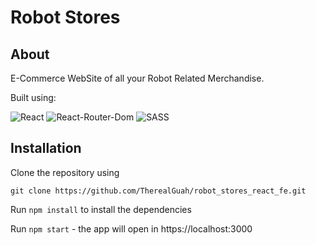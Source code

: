 # Robot Stores

## About
E-Commerce WebSite of all your Robot Related Merchandise.

Built using:

![React](https://img.shields.io/badge/react-%2320232a.svg?style=for-the-badge&logo=react&logoColor=%2361DAFB)
![React-Router-Dom](https://img.shields.io/badge/React_Router-CA4245?style=for-the-badge&logo=react-router&logoColor=white)
![SASS](https://img.shields.io/badge/SASS-hotpink.svg?style=for-the-badge&logo=SASS&logoColor=white)

## Installation
Clone the repository using 
```
git clone https://github.com/TherealGuah/robot_stores_react_fe.git
```
Run `npm install` to install the dependencies

Run `npm start`  - the app will open in https://localhost:3000